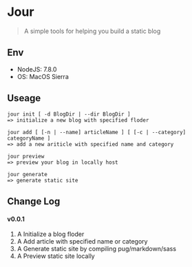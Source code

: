 # Jour
> A simple tools for helping you build a static blog

## Env
* NodeJS: 7.8.0
* OS: MacOS Sierra

## Useage

```
jour init [ -d BlogDir | --dir BlogDir ]
=> initialize a new blog with specified floder

jour add [ [-n | --name] articleName ] [ [-c | --category] categoryName ]
=> add a new ariticle with specified name and category

jour preview
=> preview your blog in locally host

jour generate
=> generate static site
```


## Change Log
#### v0.0.1
1. A Initialize a blog floder
2. A Add article with specified name or category
3. A Generate static site by compiling pug/markdown/sass
4. A Preview static site locally
